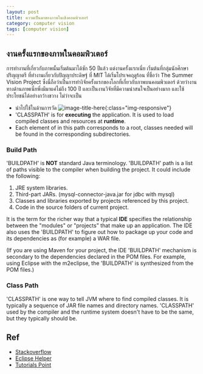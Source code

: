 ```yaml
---
layout: post
title: ความเป็นมาของภาพในเชิงคอมพิวเตอร์
category: computer vision
tags: [computer vision]
---
```


## งานครั้งแรกของภาพในคอมพิวเตอร์

การทำงานที่เกี่ยวกับภาพนั้นเริ่มต้นมาได้ซัก 50 ปีแล้ว แต่งานครั้งแรกเนี่ย
เริ่มต้นที่กลุ่มนักศึกษาปริญญาตรี ที่ทำงานเกี่ยวกับปัญญาประดิษฐ์ ที่ MIT ได้เริ่มโปรเจคฤดูร้อน
ที่ชื่อว่า The Summer Vision Project ซึ่งนี่ถือว่าเป็นการทำงิจัยครั้งแรกของโลกที่เกี่ยวกับภาพบนคอมพิวเตอร์
ด้วยว่างานทางด้านภาพเนี่ยพึ่งมีมาแค่ไม่ถึง 100 ปี และเป็นงานวิจัยที่มีความน่าสนใจเป็นอย่างมาก และใช้ประโยชน์ได้อย่างกว้างขวาง ไม่ว่าจะเป็น

* นำไปใช้ในด้านการวัด
![image-title-here](/asset/image_post/vision_measure.png){:class="img-responsive"}
* 'CLASSPATH' is for **executing** the application. It is used to load compiled classes and resources at **runtime**.
* Each element of in this path corresponds to a root, classes needed will be found in the corresponding subdirectories.

### Build Path

'BUILDPATH' is **NOT** standard Java terminology. 'BUILDPATH' path is a list of paths visible to the compiler when building the project. It could include the following:

1. JRE system libraries.
2. Third-part JARs. (mysql-connector-java.jar for jdbc with mysql)
3. Classes and libraries exported by projects referenced by this project.
4. Code in the source folders of current project.

It is the term for the richer way that a typical **IDE** specifies the relationship between the "modules" or "projects" that make up an application. The IDE also uses the 'BUILDPATH' to figure out how to package up your code and its dependencies as (for example) a WAR file.

(If you are using Maven for your project, the IDE 'BUILDPATH' mechanism is secondary to the dependencies declared in the POM files. For example, using Eclipse with the m2eclipse, the 'BUILDPATH' is synthesized from the POM files.)

### Class Path

'CLASSPATH' is one way to tell JVM where to find compiled classes. It is typically a sequence of JAR file names and directory names. 'CLASSPATH' used by the compiler and the runtime system doesn't have to be the same, but they typically should be.

## Ref

* [Stackoverflow](http://stackoverflow.com/questions/3529459/what-is-the-difference-between-class-path-and-build-path)
* [Eclipse Helper](http://help.eclipse.org/juno/index.jsp?topic=%2Forg.eclipse.jdt.doc.user%2Freference%2Fref-properties-build-path.htm)
* [Tutorials Point](http://www.tutorialspoint.com/eclipse/eclipse_java_build_path.htm)
